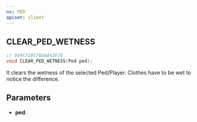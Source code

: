 ```yaml
---
ns: PED
apiset: client
---
```

## CLEAR_PED_WETNESS

```c
// 0x9C720776DAA43E7E
void CLEAR_PED_WETNESS(Ped ped);
```

It clears the wetness of the selected Ped/Player. Clothes have to be wet to notice the difference.

## Parameters
* **ped**:



